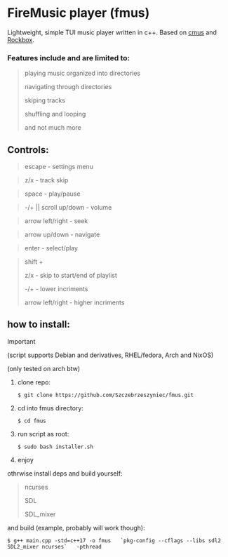 # FireMusic player (fmus)

Lightweight, simple TUI music player written in c++. Based on [cmus](https://cmus.github.io/) and [Rockbox](https://cmus.github.io/).

### Features include and are limited to:

>playing music organized into directories
>
>navigating through directories
>
>skiping tracks
>
>shuffling and looping
>
>and not much more

## Controls:
   >escape - settings menu

   >z/x - track skip

   >space - play/pause

   >-/+ || scroll up/down - volume

   >arrow left/right - seek

   >arrow up/down - navigate

   >enter - select/play

   >shift +
   >
   >z/x - skip to start/end of playlist
   >
   >-/+ - lower incriments
   >
   >arrow left/right - higher incriments
   

## how to install:
> [!IMPORTANT]
> (script supports Debian and derivatives, RHEL/fedora, Arch and NixOS)
> 
> (only tested on arch btw)

1. clone repo:
   ```
   $ git clone https://github.com/Szczebrzeszyniec/fmus.git
   ```
3. cd into fmus directory:
   ```
   $ cd fmus
   ```
   
5. run script as root:
   ```
   $ sudo bash installer.sh
   ```
6. enjoy

othrwise install deps and build yourself:
>ncurses
>
>SDL
>
>SDL_mixer

and build (example, probably will work though):
   ```
   $ g++ main.cpp -std=c++17 -o fmus   `pkg-config --cflags --libs sdl2 SDL2_mixer ncurses`   -pthread
   ```
